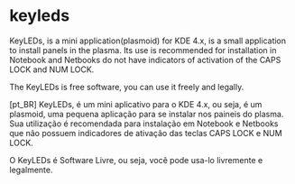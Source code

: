# keyleds
KeyLEDs, is a mini application(plasmoid) for KDE 4.x, is a small application to install panels in the plasma.
Its use is recommended for installation in Notebook and Netbooks do not have indicators of activation of the CAPS LOCK and NUM LOCK.

The KeyLEDs is free software, you can use it freely and legally.

[pt_BR]
KeyLEDs, é um mini aplicativo para o KDE 4.x, ou seja, é um plasmoid, uma pequena aplicação para se instalar nos paineis do plasma.
Sua utilização é recomendada para instalação em Notebook e Netbooks que não possuem indicadores de ativação das teclas CAPS LOCK e NUM LOCK.

O KeyLEDs é Software Livre, ou seja, você pode usa-lo livremente e legalmente.

